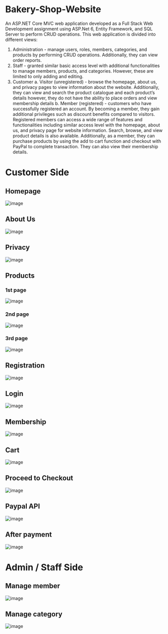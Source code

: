 # Bakery-Shop-Website

An ASP.NET Core MVC web application developed as a Full Stack Web Development assignment using ASP.Net 6, Entity Framework, and SQL Server to perform CRUD operations.
This web application is divided into different views:
1. Administration - manage users, roles, members, categories, and products by performing CRUD operations. Additionally, they can view order reports.
2. Staff - granted similar basic access level with additional functionalities to manage members, products, and categories. However, these are limited to only adding and editing.
3. Customer
      a. Visitor (unregistered) - browse the homepage, about us, and privacy pages to view information about the website. Additionally, they can view and search the product catalogue and each product’s details however, they do not have the ability to place orders and view membership details
  b. Member (registered) - customers who have successfully registered an account. By becoming a member, they gain additional privileges such as discount benefits compared to visitors. Registered members can access a wide range of features and functionalities including similar access level with the homepage, about us, and privacy page for website information.  Search, browse, and view product details is also available. Additionally, as a member, they can purchase products by using the add to cart function and checkout with PayPal to complete transaction. They can also view their membership details.

# Customer Side
## Homepage
![image](https://github.com/nicolefabian/Bakery-Shop-Website/assets/102332600/c73f2581-79e8-475f-89dc-4f4958256a50)

## About Us
![image](https://github.com/nicolefabian/Bakery-Shop-Website/assets/102332600/c91a53e6-2dbf-4ff8-aa17-f0fcb3accdec)

## Privacy 
![image](https://github.com/nicolefabian/Bakery-Shop-Website/assets/102332600/a02dc266-f574-4d3c-8ba9-c9348698b9f5)

## Products
### 1st page
![image](https://github.com/nicolefabian/Bakery-Shop-Website/assets/102332600/11b2e7d2-5d99-4096-bedc-cba8ffc0a7b0)

### 2nd page
![image](https://github.com/nicolefabian/Bakery-Shop-Website/assets/102332600/5e484c5b-4f79-4414-aa7e-b6da0b7d28b5)

### 3rd page
![image](https://github.com/nicolefabian/Bakery-Shop-Website/assets/102332600/e80ac6d1-a2b2-4143-b043-83b796164c21)

## Registration
![image](https://github.com/nicolefabian/Bakery-Shop-Website/assets/102332600/db652c7c-1535-480f-a509-2c8d2d4eee53)

## Login 
![image](https://github.com/nicolefabian/Bakery-Shop-Website/assets/102332600/b9049998-a744-43a5-a37c-d3d4183c8bb9)

## Membership
![image](https://github.com/nicolefabian/Bakery-Shop-Website/assets/102332600/38ddb30a-d0a7-4125-98bf-caba9e8c096b)

## Cart
![image](https://github.com/nicolefabian/Bakery-Shop-Website/assets/102332600/2c30e72b-fd41-4d4d-a8ae-010788dfce41)

## Proceed to Checkout
![image](https://github.com/nicolefabian/Bakery-Shop-Website/assets/102332600/9fef80a0-7eb6-445b-91b6-ed7df40fa63c)

## Paypal API
![image](https://github.com/nicolefabian/Bakery-Shop-Website/assets/102332600/10534194-a9c0-4d55-a135-9c5e0a6aa329)

## After payment
![image](https://github.com/nicolefabian/Bakery-Shop-Website/assets/102332600/97c4f6e6-254f-4d9b-a0a4-b67e1053883e)

# Admin / Staff Side

## Manage member
![image](https://github.com/nicolefabian/Bakery-Shop-Website/assets/102332600/9694b7a0-fdc9-4812-a8f8-0e63b786240c)

## Manage category
![image](https://github.com/nicolefabian/Bakery-Shop-Website/assets/102332600/6ef92880-5d62-4e85-94aa-9bfab108b91e)

